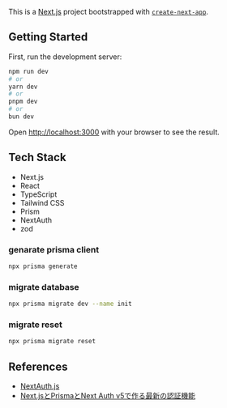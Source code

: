 This is a [Next.js](https://nextjs.org) project bootstrapped with [`create-next-app`](https://nextjs.org/docs/app/api-reference/cli/create-next-app).

## Getting Started

First, run the development server:

```bash
npm run dev
# or
yarn dev
# or
pnpm dev
# or
bun dev
```

Open [http://localhost:3000](http://localhost:3000) with your browser to see the result.

## Tech Stack

- Next.js
- React
- TypeScript
- Tailwind CSS
- Prism
- NextAuth
- zod

### genarate prisma client

```bash
npx prisma generate
```

### migrate database

```bash
npx prisma migrate dev --name init
```

### migrate reset

```bash
npx prisma migrate reset
```

## References

- [NextAuth.js](https://next-auth.js.org)
- [Next.jsとPrismaとNext Auth v5で作る最新の認証機能](https://qiita.com/takubii/items/dba560577ccbb436e5a3)
